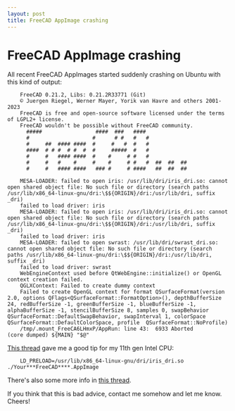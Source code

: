 ```yaml
---
layout: post
title: FreeCAD AppImage crashing
---
```


# FreeCAD AppImage crashing

All recent FreeCAD AppImages started suddenly crashing on Ubuntu with this kind of output:

```
    FreeCAD 0.21.2, Libs: 0.21.2R33771 (Git)
    © Juergen Riegel, Werner Mayer, Yorik van Havre and others 2001-2023
    FreeCAD is free and open-source software licensed under the terms of LGPL2+ license.
    FreeCAD wouldn't be possible without FreeCAD community.
      #####                 ####  ###   ####
      #                    #      # #   #   #
      #     ##  #### ####  #     #   #  #   #
      ####  # # #  # #  #  #     #####  #   #
      #     #   #### ####  #    #     # #   #
      #     #   #    #     #    #     # #   #  ##  ##  ##
      #     #   #### ####   ### #     # ####   ##  ##  ##
    
    MESA-LOADER: failed to open iris: /usr/lib/dri/iris_dri.so: cannot open shared object file: No such file or directory (search paths /usr/lib/x86_64-linux-gnu/dri:\$${ORIGIN}/dri:/usr/lib/dri, suffix _dri)
    failed to load driver: iris
    MESA-LOADER: failed to open iris: /usr/lib/dri/iris_dri.so: cannot open shared object file: No such file or directory (search paths /usr/lib/x86_64-linux-gnu/dri:\$${ORIGIN}/dri:/usr/lib/dri, suffix _dri)
    failed to load driver: iris
    MESA-LOADER: failed to open swrast: /usr/lib/dri/swrast_dri.so: cannot open shared object file: No such file or directory (search paths /usr/lib/x86_64-linux-gnu/dri:\$${ORIGIN}/dri:/usr/lib/dri, suffix _dri)
    failed to load driver: swrast
    WebEngineContext used before QtWebEngine::initialize() or OpenGL context creation failed.
    QGLXContext: Failed to create dummy context
    Failed to create OpenGL context for format QSurfaceFormat(version 2.0, options QFlags<QSurfaceFormat::FormatOption>(), depthBufferSize 24, redBufferSize -1, greenBufferSize -1, blueBufferSize -1, alphaBufferSize -1, stencilBufferSize 8, samples 0, swapBehavior QSurfaceFormat::DefaultSwapBehavior, swapInterval 1, colorSpace QSurfaceFormat::DefaultColorSpace, profile  QSurfaceFormat::NoProfile)
    /tmp/.mount_FreeCA6LHmxP/AppRun: line 43:  6933 Aborted                 (core dumped) ${MAIN} "$@"
```

[This thread](https://forum.freecad.org/viewtopic.php?t=85435&start=10) gave me a good tip for my 11th gen Intel CPU:

```
    LD_PRELOAD=/usr/lib/x86_64-linux-gnu/dri/iris_dri.so ./Your***FreeCAD****.AppImage
```

There's also some more info in [this thread](https://www.linuxquestions.org/questions/slackware-14/freecad-not-starting-4175733563/).

If you think that this is bad advice, contact me somehow and let me know. Cheers!

